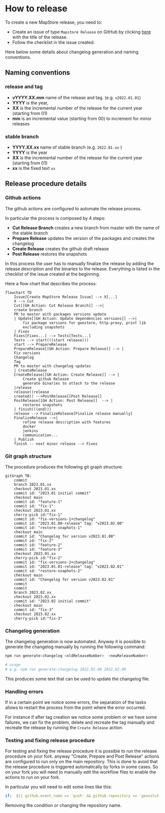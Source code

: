 # How to release

To create a new MapStore release, you need to:

- Create an issue of type `Mapstore Release` on GitHub by clicking [here](https://github.com/geosolutions-it/MapStore2/issues/new?assignees=&labels=internal&template=release_steps.md&title=) with the title of the release.
- Follow the checklist in the issue created.

Here below some details about changelog generation and naming conventions.

## Naming conventions

### release and tag

- **vYYYY.XX.mm** name of the release and tag. (e.g. `v2022.01.01`)
- **YYYY** is the year,
- **XX** is the incremental number of the release for the current year (starting from 01)
- **mm** is an incremental value (starting from 00) to increment for minor releases

### stable branch

- **YYYY.XX.xx** name of stable branch (e.g. `2022.01.xx` )
- **YYYY** is the year
- **XX** is the incremental number of the release for the current year (starting from 01)
- **xx** is the fixed text `xx`

## Release procedure details

### Github actions

The github actions are configured to automate the release process.

In particular the process is composed by 4 steps:

- **Cut Release Branch** creates a new branch from master with the name of the stable branch
- **Prepare Release** updates the version of the packages and creates the changelog
- **Create Release** creates the github draft release
- **Post Release** restores the snapshots

In this process the user has to manually finalize the release by adding the release description and the binaries to the release.
Everything is listed in the checklist of the issue created at the beginning.

Here a flow chart that describes the process:

```mermaid
flowchart TD
    Issue[Create MapStore Release Issue] --> X[...]
    X --> Cut
    Cut[[GH Action: Cut Release Branch]] -->|
    create branch
    PR to master with packages versions update
    | Update[[GH Action: Update dependencies versions]] -->|
        fix package versions for geostore, http-proxy, print lib
        excluding snapshots
    | Fixes
    Fixes[Fixes...] --> Tests[Tests...]
    Tests --> start(((start release)))
    start --> PrepareRelease
    PrepareRelease[[GH Action: Prepare Release]] --> |
    Fix versions
    Changelog
    Tag
    PR to master with changelog updates
    | CreateRelease
    CreateRelease[[GH Action: Create Release]] --> |
        Create github Release
        generate binaries to attach to the release
    |release
    release((release
    created)) -->PostRelease[[Post Release]]
    PostRelease[[GH Action: Post Release]]  --> |
        restores snapshots
    | finish(((end)))
    release --> FinalizeRelease[Finalize release manually]
    FinalizeRelease -->|
        refine release description with features
        docker
        jenkins
        communication...
    | Publish
    finish -- next minor release --> Fixes
```

### Git graph structure

The procedure produces the following git graph structure:

```mermaid
gitGraph TB:
    commit
    branch 2023.01.xx
    checkout 2023.01.xx
    commit id: "2023.01 initial commit"
    checkout main
    commit id: "feature-1"
    commit id: "fix-1"
    checkout 2023.01.xx
    cherry-pick id:"fix-1"
    commit id: "fix-versions-1+changelog"
    commit id: "2023.01.00-release" tag: "v2023.02.00"
    commit id: "restore-snaphots-1"
    checkout main
    commit id: "Changelog for version v2023.01.00"
    commit id: "fix-2"
    commit id: "feature-2"
    commit id: "feature-3"
    checkout 2023.01.xx
    cherry-pick id:"fix-2"
    commit id: "fix-versions-2+changelog"
    commit id: "2023.01.01-release" tag: "v2023.02.01"
    commit id: "restore-snaphots-2"
    checkout main
    commit id: "Changelog for version v2023.02.01"
    commit
    commit
    branch 2023.02.xx
    checkout 2023.02.xx
    commit id: "2023.02 initial commit"
    checkout main
    commit id: "fix-3"
    checkout 2023.02.xx
    cherry-pick id:"fix-3"
```

### Changelog generation

The changelog generation is now automated. Anyway it is possible to generate the changelog manually by running the following command:

```sh
npm run generate:changelog <oldReleaseNumber>  <newReleaseNumber>

# usage
# e.g. npm run generate:changelog 2022.01.00 2022.02.00
```

This produces some text that can be used to update the changelog file.

### Handling errors

If in a certain point we notice some errors, the separation of the tasks allows to restart the process from the point where the error occurred.

For instance if after tag creation we notice some problem or we have some failures, we can fix the problem, delete and recreate the tag manually and recreate the release by running the `Create Release` action.

### Testing and fixing release procedure

For testing and fixing the release procedure it is possible to run the release procedure on your fork.
anyway "Create, Prepare and Post Release" actions are configured to run only on the main repository. This is done to avoid that the release procedure is triggered automatically by forks in some cases.
So on your fork you will need to manually edit the workflow files to enable the actions to run on your fork.

In particular you will need to edit some lines like this:

```yaml
if:  ${{ github.event_name == 'push' && github.repository == 'geosolutions-it/MapStore2' }}
```

Removing the condition or changing the repository name.
